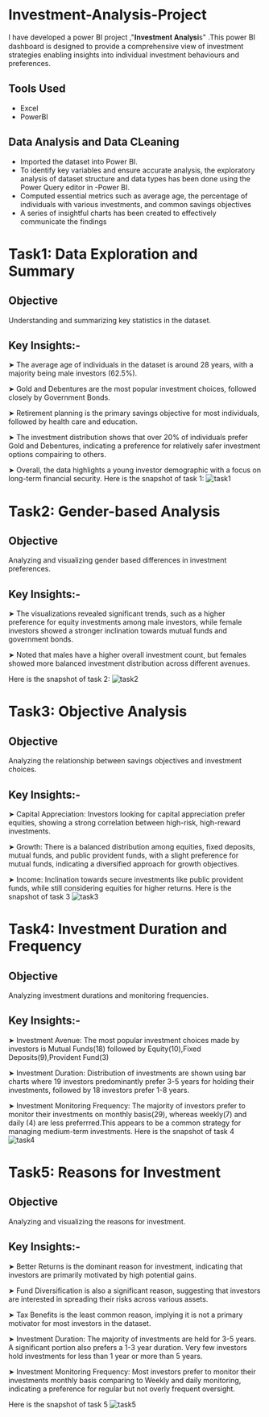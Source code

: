 # Investment-Analysis-Project
 I have developed a power BI project ,"𝐈𝐧𝐯𝐞𝐬𝐭𝐦𝐞𝐧𝐭 𝐀𝐧𝐚𝐥𝐲𝐬𝐢s" .This power BI dashboard is designed to provide a comprehensive view of investment strategies enabling insights into individual investment behaviours and preferences. 
## Tools Used
 - Excel
 - PowerBI
## Data Analysis and Data CLeaning
- Imported the dataset into Power BI.
- To identify key variables and ensure accurate analysis, the exploratory analysis of dataset structure and data types has been done using the Power Query editor in -Power BI.
- Computed essential metrics such as average age, the percentage of individuals with various investments, and common savings objectives
- A series of insightful charts has been created to effectively communicate the findings
 
# Task1: Data Exploration and Summary
## Objective
 Understanding and summarizing key statistics in the dataset.
## Key Insights:-
➤ The average age of individuals in the dataset is around 28 years, with a majority being male investors (62.5%).

➤ Gold and Debentures are the most popular investment choices, followed closely by Government Bonds.

➤ Retirement planning is the primary savings objective for most individuals, followed by health care and education.

➤ The investment distribution shows that over 20% of individuals prefer Gold and Debentures, indicating a preference for relatively safer investment options compairing to others.

➤ Overall, the data highlights a young investor demographic with a focus on long-term financial security.
Here is the snapshot of task 1:
![task1](https://github.com/user-attachments/assets/0d01bf08-de3c-40bb-a02a-6cf3e7d4d0d4)

# Task2: Gender-based Analysis
## Objective
 Analyzing and visualizing gender based differences in investment preferences.
## Key Insights:-
➤  The visualizations revealed significant trends, such as a higher preference for equity investments among male investors, while female investors showed a stronger inclination towards mutual funds and government bonds.

➤  Noted that males have a higher overall investment count, but females showed more balanced investment distribution across different avenues.

Here is the snapshot of task 2:
![task2](https://github.com/user-attachments/assets/2f529008-8ca2-4473-a20d-8a0f10ce0f50)

# Task3: Objective Analysis
## Objective
   Analyzing the relationship between savings objectives and investment choices.
## Key Insights:-
   ➤ Capital Appreciation:
   Investors looking for capital appreciation prefer equities, showing a strong correlation between high-risk, high-reward investments.
   
   ➤ Growth:
   There is a balanced distribution among equities, fixed deposits, mutual funds, and public provident funds, with a slight preference for mutual funds, indicating a diversified approach for growth objectives.
   
   ➤ Income:
   Inclination towards secure investments like public provident funds, while still considering equities for higher returns.
Here is the snapshot of task 3
![task3](https://github.com/user-attachments/assets/882ff290-f524-40dd-87ac-329d24d318d5)

# Task4: Investment Duration and Frequency
## Objective
Analyzing investment durations and monitoring frequencies.
## Key Insights:-
➤ Investment Avenue:
   The most popular investment choices made by investors is Mutual Funds(18) followed by Equity(10),Fixed Deposits(9),Provident Fund(3)
   
➤ Investment Duration:
   Distribution of investments are shown using bar charts where 19 investors predominantly prefer 3-5 years for holding their investments, followed by 18 investors prefer 1-8 years.
   
➤ Investment Monitoring Frequency:
   The majority of investors prefer to monitor their investments on monthly basis(29), whereas weekly(7) and daily (4) are less preferrred.This appears to be a common strategy for managing medium-term investments.
Here is the snapshot of task 4
![task4](https://github.com/user-attachments/assets/bd6193ab-b4ca-4dfb-96fe-c4d2fb40aae8)
# Task5: Reasons for Investment
## Objective
Analyzing and visualizing the reasons for investment.
## Key Insights:-

➤ Better Returns is the dominant reason for investment, indicating that investors are primarily motivated by high potential gains.

➤ Fund Diversification is also a significant reason, suggesting that investors are interested in spreading their risks across various assets.

➤ Tax Benefits is the least common reason, implying it is not a primary motivator for most investors in the dataset.

➤ Investment Duration:
   The majority of investments are held for 3-5 years. A significant portion also prefers a 1-3 year duration. Very few investors hold investments for less than 1 year or more than 5 years.
   
➤ Investment Monitoring Frequency:
   Most investors prefer to monitor their investments monthly basis comparing to Weekly and daily monitoring, indicating a preference for regular but not overly frequent oversight.

Here is the snapshot of task 5
![task5](https://github.com/user-attachments/assets/b2cdc3fa-b3ca-439e-a2bf-78c6d52947e4)

